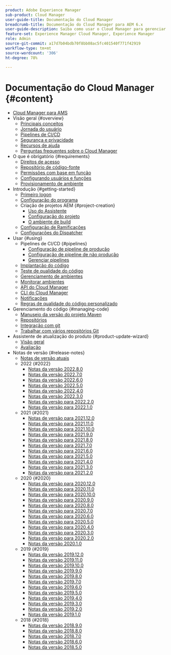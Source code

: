 ```yaml
---
product: Adobe Experience Manager
sub-product: Cloud Manager
user-guide-title: Documentação do Cloud Manager
breadcrumb-title: Documentação do Cloud Manager para AEM 6.x
user-guide-description: Saiba como usar o Cloud Manager para gerenciar manualmente o Adobe Experience Manager para AMS na nuvem.
feature-set: Experience Manager Cloud Manager, Experience Manager
role: Admin
source-git-commit: a17d7b04bdb70f8bb08ac5fc401540f771f42919
workflow-type: tm+mt
source-wordcount: '306'
ht-degree: 78%

---
```



# Documentação do Cloud Manager {#content}

+ [Cloud Manager para AMS](introduction.md)
+ Visão geral {#overview}
   + [Principais conceitos](overview/key-concepts.md)
   + [Jornada do usuário](overview/user-journey.md)
   + [Pipelines de CI/CD](overview/ci-cd-pipelines.md)
   + [Segurança e privacidade](overview/security-and-privacy.md)
   + [Recursos de ajuda](overview/help-resources.md)
   + [Perguntas frequentes sobre o Cloud Manager](overview/faqs.md)
+ O que é obrigatório {#requirements}
   + [Direitos de acesso](requirements/access-rights.md)
   + [Repositório de código-fonte](requirements/source-code-repository.md)
   + [Permissões com base em função](requirements/role-based-permissions.md)
   + [Configurando usuários e funções](requirements/users-and-roles.md)
   + [Provisionamento de ambiente](requirements/environment-provisioning.md)
+ Introdução {#getting-started}
   + [Primeiro logon](getting-started/first-time-login.md)
   + [Configuração do programa](getting-started/program-setup.md)
   + Criação de projetos AEM {#project-creation}
      + [Uso do Assistente](getting-started/using-the-wizard.md)
      + [Configuração do projeto](getting-started/project-setup.md)
      + [O ambiente de build](getting-started/build-environment.md)
   + [Configuração de Ramificações](getting-started/configuring-branches.md)
   + [Configurações do Dispatcher](getting-started/dispatcher-configurations.md)
+ Usar {#using}
   + Pipelines de CI/CD {#pipelines}
      + [Configuração de pipeline de produção](using/production-pipelines.md)
      + [Configuração de pipeline de não produção](using/non-production-pipelines.md)
      + [Gerenciar pipelines](using/managing-pipelines.md)
   + [Implantação do código](using/code-deployment.md)
   + [Teste de qualidade do código](using/code-quality-testing.md)
   + [Gerenciamento de ambientes](using/managing-environments.md)
   + [Monitorar ambientes](using/monitoring-environments.md)
   + [API do Cloud Manager](https://developer.adobe.com/experience-cloud/cloud-manager/reference/api/)
   + [CLI do Cloud Manager](https://github.com/adobe/aio-cli-plugin-cloudmanager/blob/main/README.md)
   + [Notificações](using/notifications.md)
   + [Regras de qualidade do código personalizado](using/custom-code-quality-rules.md)
+ Gerenciamento do código {#managing-code}
   + [Manuseio da versão do projeto Maven](managing-code/maven-project-version.md)
   + [Repositórios](managing-code/repositories.md)
   + [Integração com git](managing-code/git-integration.md)
   + [Trabalhar com vários repositórios Git](managing-code/multiple-git-repos.md)
+ Assistente de atualização do produto {#product-update-wizard}
   + [Visão geral](product-update-wizard/overview.md)
   + [Avaliação](product-update-wizard/evaluation.md)
+ Notas de versão {#release-notes}
   + [Notas de versão atuais](release-notes/current.md)
   + 2022 {#2022}
      + [Notas da versão 2022.8.0](release-notes/2022/2022-8-0.md)
      + [Notas da versão 2022.7.0](release-notes/2022/2022-7-0.md)
      + [Notas da versão 2022.6.0](release-notes/2022/2022-6-0.md)
      + [Notas da versão 2022.5.0](release-notes/2022/2022-5-0.md)
      + [Notas da versão 2022.4.0](release-notes/2022/2022-4-0.md)
      + [Notas da versão 2022.3.0](release-notes/2022/2022-3-0.md)
      + [Notas da versão para 2022.2.0](release-notes/2022/2022-2-0.md)
      + [Notas da versão para 2022.1.0](release-notes/2022/2022-1-0.md)
   + 2021 {#2021}
      + [Notas de versão para 2021.12.0](release-notes/2021/2021-12-0.md)
      + [Notas da versão para 2021.11.0](release-notes/2021/2021-11-0.md)
      + [Notas da versão para 2021.10.0](release-notes/2021/2021-10-0.md)
      + [Notas da versão para 2021.9.0](release-notes/2021/2021-9-0.md)
      + [Notas da versão para 2021.8.0](release-notes/2021/2021-8-0.md)
      + [Notas da versão para 2021.7.0](release-notes/2021/2021-7-0.md)
      + [Notas da versão para 2021.6.0](release-notes/2021/2021-6-0.md)
      + [Notas da versão para 2021.5.0](release-notes/2021/2021-5-0.md)
      + [Notas da versão para 2021.4.0](release-notes/2021/2021-4-0.md)
      + [Notas da versão para 2021.3.0](release-notes/2021/2021-3-0.md)
      + [Notas da versão para 2021.2.0](release-notes/2021/2021-2-0.md)
   + 2020 {#2020}
      + [Notas da versão para 2020.12.0](release-notes/2020/2020-12-0.md)
      + [Notas da versão para 2020.11.0](release-notes/2020/2020-11-0.md)
      + [Notas da versão para 2020.10.0](release-notes/2020/2020-10-0.md)
      + [Notas da versão para 2020.9.0](release-notes/2020/2020-9-0.md)
      + [Notas da versão para 2020.8.0](release-notes/2020/2020-8-0.md)
      + [Notas da versão para 2020.7.0](release-notes/2020/2020-7-0.md)
      + [Notas da versão para 2020.6.0](release-notes/2020/2020-6-0.md)
      + [Notas da versão para 2020.5.0](release-notes/2020/2020-5-0.md)
      + [Notas da versão para 2020.4.0](release-notes/2020/2020-4-0.md)
      + [Notas da versão para 2020.3.0](release-notes/2020/2020-3-0.md)
      + [Notas da versão para 2020.2.0](release-notes/2020/2020-2-0.md)
      + [Notas da versão 2020.1.0](release-notes/2020/2020-1-0.md)
   + 2019 {#2019}
      + [Notas da versão 2019.12.0](release-notes/2019/2019-12-0.md)
      + [Notas da versão 2019.11.0](release-notes/2019/2019-11-0.md)
      + [Notas da versão 2019.10.0](release-notes/2019/2019-10-0.md)
      + [Notas da versão 2019.9.0](release-notes/2019/2019-9-0.md)
      + [Notas da versão 2019.8.0](release-notes/2019/2019-8-0.md)
      + [Notas da versão 2019.7.0](release-notes/2019/2019-7-0.md)
      + [Notas da versão 2019.6.0](release-notes/2019/2019-6-0.md)
      + [Notas da versão 2019.5.0](release-notes/2019/2019-5-0.md)
      + [Notas da versão 2019.4.0](release-notes/2019/2019-4-0.md)
      + [Notas da versão 2019.3.0](release-notes/2019/2019-3-0.md)
      + [Notas da versão 2019.2.0](release-notes/2019/2019-2-0.md)
      + [Notas da versão 2019.1.0](release-notes/2019/2019-1-0.md)
   + 2018 {#2018}
      + [Notas da versão 2018.9.0](release-notes/2018/2018-9-0.md)
      + [Notas da versão 2018.8.0](release-notes/2018/2018-8-0.md)
      + [Notas da versão 2018.7.0](release-notes/2018/2018-7-0.md)
      + [Notas da versão 2018.6.0](release-notes/2018/2018-6-0.md)
      + [Notas da versão 2018.5.0](release-notes/2018/2018-5-0.md)
